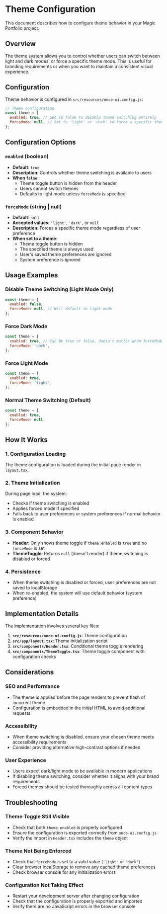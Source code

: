 # Theme Configuration

This document describes how to configure theme behavior in your Magic Portfolio project.

## Overview

The theme system allows you to control whether users can switch between light and dark modes, or force a specific theme mode. This is useful for branding requirements or when you want to maintain a consistent visual experience.

## Configuration

Theme behavior is configured in `src/resources/once-ui.config.js`:

```javascript
// Theme configuration
const theme = {
  enabled: true, // Set to false to disable theme switching entirely
  forceMode: null, // Set to 'light' or 'dark' to force a specific theme, or null for normal behavior
};
```

## Configuration Options

### `enabled` (boolean)
- **Default**: `true`
- **Description**: Controls whether theme switching is available to users
- **When `false`**: 
  - Theme toggle button is hidden from the header
  - Users cannot switch themes
  - Defaults to light mode unless `forceMode` is specified

### `forceMode` (string | null)
- **Default**: `null`
- **Accepted values**: `'light'`, `'dark'`, or `null`
- **Description**: Forces a specific theme mode regardless of user preference
- **When set to a theme**:
  - Theme toggle button is hidden
  - The specified theme is always used
  - User's saved theme preferences are ignored
  - System preference is ignored

## Usage Examples

### Disable Theme Switching (Light Mode Only)
```javascript
const theme = {
  enabled: false,
  forceMode: null, // Will default to light mode
};
```

### Force Dark Mode
```javascript
const theme = {
  enabled: true, // Can be true or false, doesn't matter when forceMode is set
  forceMode: 'dark',
};
```

### Force Light Mode
```javascript
const theme = {
  enabled: true,
  forceMode: 'light',
};
```

### Normal Theme Switching (Default)
```javascript
const theme = {
  enabled: true,
  forceMode: null,
};
```

## How It Works

### 1. Configuration Loading
The theme configuration is loaded during the initial page render in `layout.tsx`.

### 2. Theme Initialization
During page load, the system:
- Checks if theme switching is enabled
- Applies forced mode if specified
- Falls back to user preferences or system preferences if normal behavior is enabled

### 3. Component Behavior
- **Header**: Only shows theme toggle if `theme.enabled` is `true` and no `forceMode` is set
- **ThemeToggle**: Returns `null` (doesn't render) if theme switching is disabled or forced

### 4. Persistence
- When theme switching is disabled or forced, user preferences are not saved to localStorage
- When re-enabled, the system will use default behavior (system preference)

## Implementation Details

The implementation involves several key files:

1. **`src/resources/once-ui.config.js`**: Theme configuration
2. **`src/app/layout.tsx`**: Theme initialization script
3. **`src/components/Header.tsx`**: Conditional theme toggle rendering
4. **`src/components/ThemeToggle.tsx`**: Theme toggle component with configuration checks

## Considerations

### SEO and Performance
- The theme is applied before the page renders to prevent flash of incorrect theme
- Configuration is embedded in the initial HTML to avoid additional requests

### Accessibility
- When theme switching is disabled, ensure your chosen theme meets accessibility requirements
- Consider providing alternative high-contrast options if needed

### User Experience
- Users expect dark/light mode to be available in modern applications
- If disabling theme switching, consider whether it aligns with your brand requirements
- Forced themes should be tested thoroughly across all content types

## Troubleshooting

### Theme Toggle Still Visible
- Check that both `theme.enabled` is properly configured
- Ensure the configuration is exported correctly from `once-ui.config.js`
- Verify the import in `Header.tsx` includes the `theme` object

### Theme Not Being Enforced
- Check that `forceMode` is set to a valid value (`'light'` or `'dark'`)
- Clear browser localStorage to remove any cached theme preferences
- Check browser console for any initialization errors

### Configuration Not Taking Effect
- Restart your development server after changing configuration
- Check that the configuration is properly exported and imported
- Verify there are no JavaScript errors in the browser console
